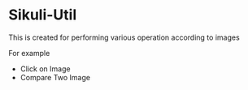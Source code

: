 # Sikuli-Util
This is created for performing various operation according to images


For example

* Click on Image
* Compare Two Image
